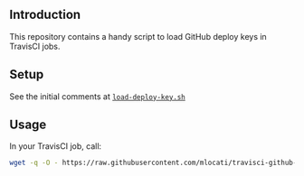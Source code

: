## Introduction

This repository contains a handy script to load GitHub deploy keys in TravisCI jobs.


## Setup

See the initial comments at [`load-deploy-key.sh`](https://github.com/mlocati/travisci-github-deploy-key/blob/master/load-deploy-key.sh)

## Usage

In your TravisCI job, call:

```sh
wget -q -O - https://raw.githubusercontent.com/mlocati/travisci-github-deploy-key/master/load-deploy-key.sh | sh
```
